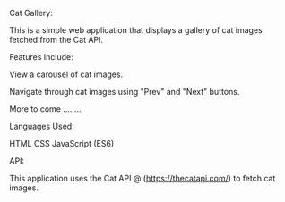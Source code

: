 Cat Gallery: 

This is a simple web application that displays a gallery of cat images fetched from the Cat API.

Features Include:

View a carousel of cat images.

Navigate through cat images using "Prev" and "Next" buttons.

More to come ……..

Languages Used:

HTML
CSS
JavaScript (ES6)

API:

This application uses the Cat API @ (https://thecatapi.com/) to fetch cat images.

